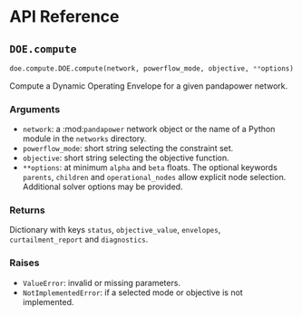 # API Reference

## `DOE.compute`

```python
doe.compute.DOE.compute(network, powerflow_mode, objective, **options)
```

Compute a Dynamic Operating Envelope for a given pandapower network.

### Arguments
- `network`: a :mod:`pandapower` network object or the name of a Python module
  in the ``networks`` directory.
- `powerflow_mode`: short string selecting the constraint set.
- `objective`: short string selecting the objective function.
- `**options`: at minimum `alpha` and `beta` floats. The optional keywords
  `parents`, `children` and `operational_nodes` allow explicit node selection.
  Additional solver options may be provided.

### Returns
Dictionary with keys `status`, `objective_value`, `envelopes`,
`curtailment_report` and `diagnostics`.

### Raises
- `ValueError`: invalid or missing parameters.
- `NotImplementedError`: if a selected mode or objective is not implemented.
